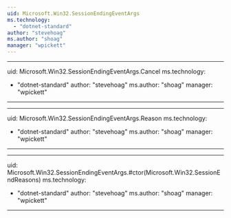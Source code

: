 ```yaml
---
uid: Microsoft.Win32.SessionEndingEventArgs
ms.technology: 
  - "dotnet-standard"
author: "stevehoag"
ms.author: "shoag"
manager: "wpickett"
---
```


---
uid: Microsoft.Win32.SessionEndingEventArgs.Cancel
ms.technology: 
  - "dotnet-standard"
author: "stevehoag"
ms.author: "shoag"
manager: "wpickett"
---

---
uid: Microsoft.Win32.SessionEndingEventArgs.Reason
ms.technology: 
  - "dotnet-standard"
author: "stevehoag"
ms.author: "shoag"
manager: "wpickett"
---

---
uid: Microsoft.Win32.SessionEndingEventArgs.#ctor(Microsoft.Win32.SessionEndReasons)
ms.technology: 
  - "dotnet-standard"
author: "stevehoag"
ms.author: "shoag"
manager: "wpickett"
---
